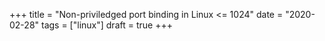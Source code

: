 +++
title = "Non-priviledged port binding in Linux <= 1024"
date = "2020-02-28"
tags = ["linux"]
draft = true
+++
